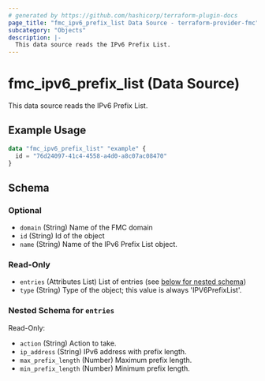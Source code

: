 ```yaml
---
# generated by https://github.com/hashicorp/terraform-plugin-docs
page_title: "fmc_ipv6_prefix_list Data Source - terraform-provider-fmc"
subcategory: "Objects"
description: |-
  This data source reads the IPv6 Prefix List.
---
```


# fmc_ipv6_prefix_list (Data Source)

This data source reads the IPv6 Prefix List.

## Example Usage

```terraform
data "fmc_ipv6_prefix_list" "example" {
  id = "76d24097-41c4-4558-a4d0-a8c07ac08470"
}
```

<!-- schema generated by tfplugindocs -->
## Schema

### Optional

- `domain` (String) Name of the FMC domain
- `id` (String) Id of the object
- `name` (String) Name of the IPv6 Prefix List object.

### Read-Only

- `entries` (Attributes List) List of entries (see [below for nested schema](#nestedatt--entries))
- `type` (String) Type of the object; this value is always 'IPV6PrefixList'.

<a id="nestedatt--entries"></a>
### Nested Schema for `entries`

Read-Only:

- `action` (String) Action to take.
- `ip_address` (String) IPv6 address with prefix length.
- `max_prefix_length` (Number) Maximum prefix length.
- `min_prefix_length` (Number) Minimum prefix length.
